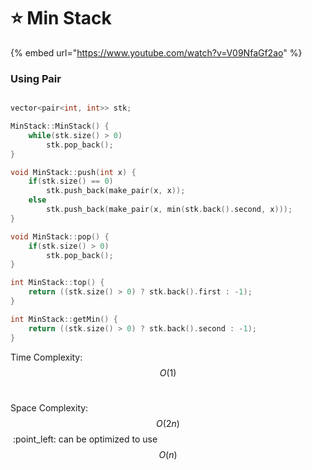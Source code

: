 # ⭐ Min Stack

{% embed url="https://www.youtube.com/watch?v=V09NfaGf2ao" %}

### Using Pair

```cpp

vector<pair<int, int>> stk;

MinStack::MinStack() {
    while(stk.size() > 0)
        stk.pop_back();
}

void MinStack::push(int x) {
    if(stk.size() == 0)
        stk.push_back(make_pair(x, x));
    else
        stk.push_back(make_pair(x, min(stk.back().second, x)));
}

void MinStack::pop() {
    if(stk.size() > 0)
        stk.pop_back();
}

int MinStack::top() {
    return ((stk.size() > 0) ? stk.back().first : -1);
}

int MinStack::getMin() {
    return ((stk.size() > 0) ? stk.back().second : -1);
}
```

Time Complexity: $$O(1)$$​

Space Complexity: $$O(2n)$$​ :point\_left: can be optimized to use $$O(n)$$​
